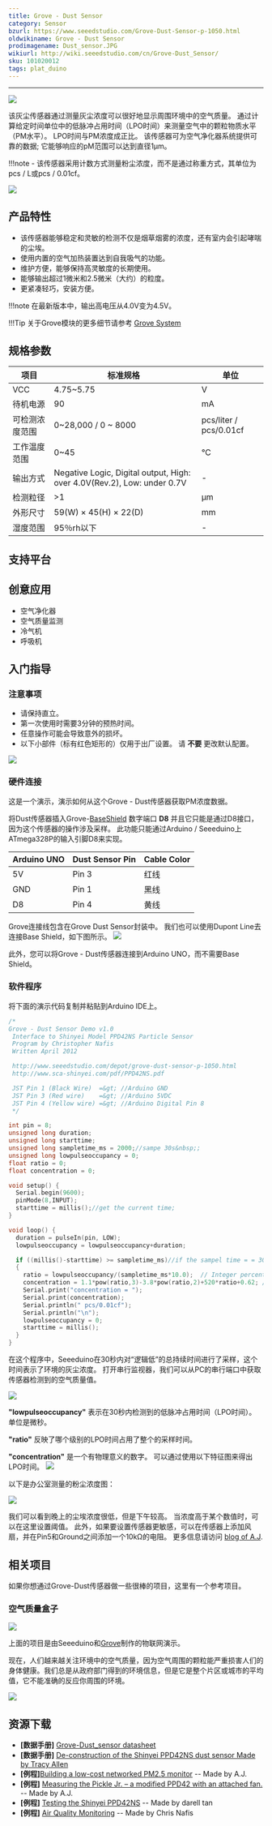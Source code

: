 ```yaml
---
title: Grove - Dust Sensor
category: Sensor
bzurl: https://www.seeedstudio.com/Grove-Dust-Sensor-p-1050.html
oldwikiname: Grove - Dust Sensor
prodimagename: Dust_sensor.JPG
wikiurl: http://wiki.seeedstudio.com/cn/Grove-Dust_Sensor/
sku: 101020012
tags: plat_duino
---
```

---
![](https://raw.githubusercontent.com/SeeedDocument/Grove_Dust_Sensor/master/image/Dust_sensor.JPG)

该灰尘传感器通过测量灰尘浓度可以很好地显示周围环境中的空气质量。 通过计算给定时间单位中的低脉冲占用时间（LPO时间）来测量空气中的颗粒物质水平（PM水平）。 LPO时间与PM浓度成正比。 该传感器可为空气净化器系统提供可靠的数据; 它能够响应的pM范围可以达到直径1μm。

!!!note
    - 该传感器采用计数方式测量粉尘浓度，而不是通过称重方式，其单位为pcs / L或pcs / 0.01cf。

[![](https://github.com/SeeedDocument/wiki_chinese/raw/master/docs/images/click_to_buy.PNG)](https://item.taobao.com/item.htm?spm=a1z10.3-c.w4002-11172317909.10.3ff19e11dFbBNp&id=45490758155)

产品特性
--------
- 该传感器能够稳定和灵敏的检测不仅是烟草烟雾的浓度，还有室内会引起哮喘的尘埃。
- 使用内置的空气加热装置达到自我吸气的功能。
- 维护方便，能够保持高灵敏度的长期使用。
- 能够输出超过1微米和2.5微米（大约）的粒度。
- 更紧凑轻巧，安装方便。

!!!note
    在最新版本中，输出高电压从4.0V变为4.5V。

!!!Tip
    关于Grove模块的更多细节请参考 [Grove System](http://wiki.seeedstudio.com/cn/Grove_System/)

规格参数
-------------

|项目|	标准规格|	单位 |
|----|-----|-------|
|VCC |	4.75~5.75|	V    |
|待机电源|	90|	mA|
|可检测浓度范围|	0~28,000 / 0 ~ 8000	|	pcs/liter / pcs/0.01cf|
|工作温度范围|	0~45|	°C|
|输出方式|	Negative Logic, Digital output, High: over 4.0V(Rev.2), Low: under 0.7V|-|
|检测粒径|	>1 |μm|
|外形尺寸|	59(W) × 45(H) × 22(D) |mm|
|湿度范围|	95％rh以下|-|

支持平台
--------------------


创意应用
------------------
- 空气净化器
- 空气质量监测
- 冷气机
- 呼吸机

入门指导
---------------
### <span id="jump">注意事项</span>
- 请保持直立。
- 第一次使用时需要3分钟的预热时间。
- 任意操作可能会导致意外的损坏。
- 以下小部件（标有红色矩形的）仅用于出厂设置。 请 **不要** 更改默认配置。

![](https://raw.githubusercontent.com/SeeedDocument/Grove_Dust_Sensor/master/image/Grove_-_Dust_Sensor_cautions.jpg)

### 硬件连接
这是一个演示，演示如何从这个Grove - Dust传感器获取PM浓度数据。

将Dust传感器插入Grove-[BaseShield](https://item.taobao.com/item.htm?spm=a1z10.3-c.w4002-11172317909.10.3ff19e11crrag2&id=520233320144) 数字端口 **D8** 并且它只能是通过D8接口，因为这个传感器的操作涉及采样。 此功能只能通过Arduino / Seeeduino上ATmega328P的输入引脚D8来实现。


|Arduino UNO	| Dust Sensor Pin| Cable Color|
|--|--|--|
|5V| Pin 3|	红线|
|GND	| Pin 1|黑线|
|D8| Pin 4|	黄线|


Grove连接线包含在Grove Dust Sensor封装中。 我们也可以使用Dupont Line去连接Base Shield，如下图所示。
![](https://github.com/SeeedDocument/Grove_Dust_Sensor/raw/master/image/connection.jpg)

此外，您可以将Grove - Dust传感器连接到Arduino UNO，而不需要Base Shield。

### 软件程序

将下面的演示代码复制并粘贴到Arduino IDE上。

```c
/*
Grove - Dust Sensor Demo v1.0
 Interface to Shinyei Model PPD42NS Particle Sensor
 Program by Christopher Nafis
 Written April 2012

 http://www.seeedstudio.com/depot/grove-dust-sensor-p-1050.html
 http://www.sca-shinyei.com/pdf/PPD42NS.pdf

 JST Pin 1 (Black Wire)  =&gt; //Arduino GND
 JST Pin 3 (Red wire)    =&gt; //Arduino 5VDC
 JST Pin 4 (Yellow wire) =&gt; //Arduino Digital Pin 8
 */

int pin = 8;
unsigned long duration;
unsigned long starttime;
unsigned long sampletime_ms = 2000;//sampe 30s&nbsp;;
unsigned long lowpulseoccupancy = 0;
float ratio = 0;
float concentration = 0;

void setup() {
  Serial.begin(9600);
  pinMode(8,INPUT);
  starttime = millis();//get the current time;
}

void loop() {
  duration = pulseIn(pin, LOW);
  lowpulseoccupancy = lowpulseoccupancy+duration;

  if ((millis()-starttime) >= sampletime_ms)//if the sampel time = = 30s
  {
    ratio = lowpulseoccupancy/(sampletime_ms*10.0);  // Integer percentage 0=&gt;100
    concentration = 1.1*pow(ratio,3)-3.8*pow(ratio,2)+520*ratio+0.62; // using spec sheet curve
    Serial.print("concentration = ");
    Serial.print(concentration);
    Serial.println(" pcs/0.01cf");
    Serial.println("\n");
    lowpulseoccupancy = 0;
    starttime = millis();
  }
}
```

在这个程序中，Seeeduino在30秒内对“逻辑低”的总持续时间进行了采样，这个时间表示了环境的灰尘浓度。 打开串行监视器，我们可以从PC的串行端口中获取传感器检测到的空气质量值。



![](https://raw.githubusercontent.com/SeeedDocument/Grove_Dust_Sensor/master/image/Dust_sensor_1.png)

**"lowpulseoccupancy"** 表示在30秒内检测到的低脉冲占用时间（LPO时间）。 单位是微秒。

**"ratio"** 反映了哪个级别的LPO时间占用了整个的采样时间。

**"concentration"** 是一个有物理意义的数字。 可以通过使用以下特征图来得出LPO时间。
![](https://raw.githubusercontent.com/SeeedDocument/Grove_Dust_Sensor/master/image/600px-Characteristics.jpg)

以下是办公室测量的粉尘浓度图：

![](https://raw.githubusercontent.com/SeeedDocument/Grove_Dust_Sensor/master/image/600px-Dust_sensor_4.jpg)

我们可以看到晚上的尘埃浓度很低，但是下午较高。 当浓度高于某个数值时，可以在这里设置阈值。 此外，如果要设置传感器更敏感，可以在传感器上添加风扇，并在Pin5和Ground之间添加一个10kΩ的电阻。 更多信息请访问 [blog of A.J](https://indiaairquality.com/2014/12/14/measuring-the-pickle-jr-a-modified-ppd42-with-an-attached-fan/).

相关项目
---

 <!--
If you want to make some awesome projects by Grove - Dust Sensor, here is a project for reference.
-->

如果你想通过Grove-Dust传感器做一些很棒的项目，这里有一个参考项目。
 <!--
### Air Quality Box
-->
### 空气质量盒子
![](https://raw.githubusercontent.com/SeeedDocument/Grove_Dust_Sensor/master/image/600px-Overview0.png)
<!--
This section an IoT demo made by Seeeduino and [Grove](http://www.seeedstudio.com/wiki/Grove_System).
-->

上面的项目是由Seeeduino和[Grove](http://www.seeedstudio.com/wiki/Grove_System)制作的物联网演示。
<!--
More attention is being paid to the environmental air quality nowadays because the tiny particles in the air around can badly endanger people’s health. We always get the information of environment from our government department. But it’s the average value of the whole city/section. It can not reflect the environment around you accurately.
-->
现在，人们越来越关注环境中的空气质量，因为空气周围的颗粒能严重损害人们的身体健康。我们总是从政府部门得到的环境信息，但是它是整个片区或城市的平均值，它不能准确的反应你周围的环境。

[![](https://raw.githubusercontent.com/SeeedDocument/Grove_Dust_Sensor/master/image/200px-Wiki_makeitnow_logo.png)](http://www.instructables.com/id/Air-Quality-Test-Box/?ALLSTEPS)


资源下载
---
- **[数据手册]** [Grove-Dust_sensor datasheet](https://github.com/SeeedDocument/Grove_Dust_Sensor/raw/master/resource/Grove_-_Dust_sensor.pdf)
- **[数据手册]** [De-construction of the Shinyei PPD42NS dust sensor Made by Tracy Allen](https://github.com/SeeedDocument/Grove_Dust_Sensor/raw/master/resource/ShinyeiPPD42NS_Deconstruction_TracyAllen.pdf)
- **[例程]**[Building a low-cost networked PM2.5 monitor](https://indiaairquality.com/2014/12/14/building-pickle-jr-the-low-cost-networked-pm2-5-monitor-part-2/) -- Made by A.J.
- **[例程]** [Measuring the Pickle Jr. – a modified PPD42 with an attached fan.](https://indiaairquality.com/2014/12/14/measuring-the-pickle-jr-a-modified-ppd42-with-an-attached-fan/) -- Made by A.J.
- **[例程]** [Testing the Shinyei PPD42NS](http://irq5.io/2013/07/24/testing-the-shinyei-ppd42ns/) -- Made by darell tan
- **[例程]** [Air Quality Monitoring](http://www.howmuchsnow.com/arduino/airquality/grovedust/) -- Made by Chris Nafis
